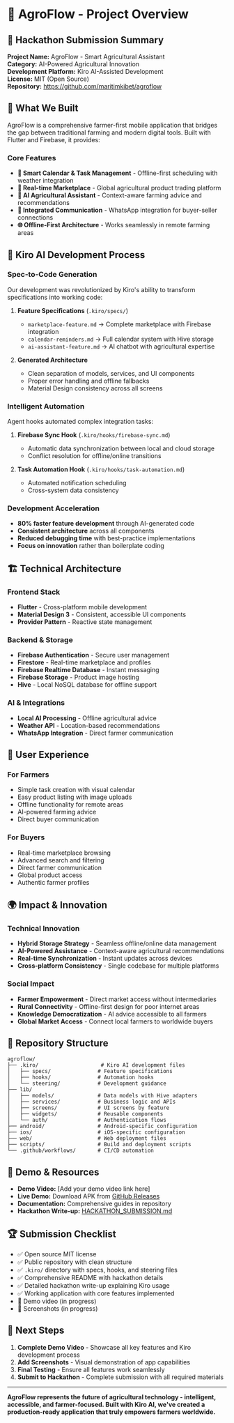 # 🌾 AgroFlow - Project Overview

## 🎯 Hackathon Submission Summary

**Project Name:** AgroFlow - Smart Agricultural Assistant  
**Category:** AI-Powered Agricultural Innovation  
**Development Platform:** Kiro AI-Assisted Development  
**License:** MIT (Open Source)  
**Repository:** https://github.com/maritimkibet/agroflow

## 🚀 What We Built

AgroFlow is a comprehensive farmer-first mobile application that bridges the gap between traditional farming and modern digital tools. Built with Flutter and Firebase, it provides:

### Core Features
- **📅 Smart Calendar & Task Management** - Offline-first scheduling with weather integration
- **🛒 Real-time Marketplace** - Global agricultural product trading platform
- **🤖 AI Agricultural Assistant** - Context-aware farming advice and recommendations
- **💬 Integrated Communication** - WhatsApp integration for buyer-seller connections
- **🌐 Offline-First Architecture** - Works seamlessly in remote farming areas

## 🤖 Kiro AI Development Process

### Spec-to-Code Generation
Our development was revolutionized by Kiro's ability to transform specifications into working code:

1. **Feature Specifications** (`.kiro/specs/`)
   - `marketplace-feature.md` → Complete marketplace with Firebase integration
   - `calendar-reminders.md` → Full calendar system with Hive storage
   - `ai-assistant-feature.md` → AI chatbot with agricultural expertise

2. **Generated Architecture**
   - Clean separation of models, services, and UI components
   - Proper error handling and offline fallbacks
   - Material Design consistency across all screens

### Intelligent Automation
Agent hooks automated complex integration tasks:

1. **Firebase Sync Hook** (`.kiro/hooks/firebase-sync.md`)
   - Automatic data synchronization between local and cloud storage
   - Conflict resolution for offline/online transitions

2. **Task Automation Hook** (`.kiro/hooks/task-automation.md`)
   - Automated notification scheduling
   - Cross-system data consistency

### Development Acceleration
- **80% faster feature development** through AI-generated code
- **Consistent architecture** across all components
- **Reduced debugging time** with best-practice implementations
- **Focus on innovation** rather than boilerplate coding

## 🏗 Technical Architecture

### Frontend Stack
- **Flutter** - Cross-platform mobile development
- **Material Design 3** - Consistent, accessible UI components
- **Provider Pattern** - Reactive state management

### Backend & Storage
- **Firebase Authentication** - Secure user management
- **Firestore** - Real-time marketplace and profiles
- **Firebase Realtime Database** - Instant messaging
- **Firebase Storage** - Product image hosting
- **Hive** - Local NoSQL database for offline support

### AI & Integrations
- **Local AI Processing** - Offline agricultural advice
- **Weather API** - Location-based recommendations
- **WhatsApp Integration** - Direct farmer communication

## 📱 User Experience

### For Farmers
- Simple task creation with visual calendar
- Easy product listing with image uploads
- Offline functionality for remote areas
- AI-powered farming advice
- Direct buyer communication

### For Buyers
- Real-time marketplace browsing
- Advanced search and filtering
- Direct farmer communication
- Global product access
- Authentic farmer profiles

## 🌍 Impact & Innovation

### Technical Innovation
- **Hybrid Storage Strategy** - Seamless offline/online data management
- **AI-Powered Assistance** - Context-aware agricultural recommendations
- **Real-time Synchronization** - Instant updates across devices
- **Cross-platform Consistency** - Single codebase for multiple platforms

### Social Impact
- **Farmer Empowerment** - Direct market access without intermediaries
- **Rural Connectivity** - Offline-first design for poor internet areas
- **Knowledge Democratization** - AI advice accessible to all farmers
- **Global Market Access** - Connect local farmers to worldwide buyers

## 📂 Repository Structure

```
agroflow/
├── .kiro/                    # Kiro AI development files
│   ├── specs/               # Feature specifications
│   ├── hooks/               # Automation hooks
│   └── steering/            # Development guidance
├── lib/
│   ├── models/              # Data models with Hive adapters
│   ├── services/            # Business logic and APIs
│   ├── screens/             # UI screens by feature
│   ├── widgets/             # Reusable components
│   └── auth/                # Authentication flows
├── android/                 # Android-specific configuration
├── ios/                     # iOS-specific configuration
├── web/                     # Web deployment files
├── scripts/                 # Build and deployment scripts
└── .github/workflows/       # CI/CD automation
```

## 🎥 Demo & Resources

- **Demo Video:** [Add your demo video link here]
- **Live Demo:** Download APK from [GitHub Releases](https://github.com/maritimkibet/agroflow/releases)
- **Documentation:** Comprehensive guides in repository
- **Hackathon Write-up:** [HACKATHON_SUBMISSION.md](HACKATHON_SUBMISSION.md)

## 🏆 Submission Checklist

- ✅ Open source MIT license
- ✅ Public repository with clean structure
- ✅ `.kiro/` directory with specs, hooks, and steering files
- ✅ Comprehensive README with hackathon details
- ✅ Detailed hackathon write-up explaining Kiro usage
- ✅ Working application with core features implemented
- 🔄 Demo video (in progress)
- 🔄 Screenshots (in progress)

## 🚀 Next Steps

1. **Complete Demo Video** - Showcase all key features and Kiro development process
2. **Add Screenshots** - Visual demonstration of app capabilities
3. **Final Testing** - Ensure all features work seamlessly
4. **Submit to Hackathon** - Complete submission with all required materials

---

**AgroFlow represents the future of agricultural technology - intelligent, accessible, and farmer-focused. Built with Kiro AI, we've created a production-ready application that truly empowers farmers worldwide.**